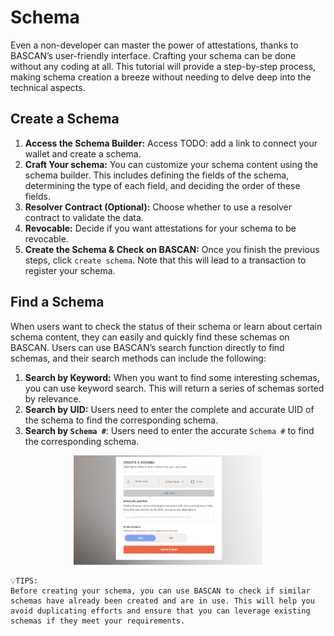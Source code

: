 # Schema

Even a non-developer can master the power of attestations, thanks to BASCAN’s user-friendly interface. Crafting your schema can be done without any coding at all. This tutorial will provide a step-by-step process, making schema creation a breeze without needing to delve deep into the technical aspects.

## Create a Schema

1. **Access the Schema Builder:** Access TODO: add a link to connect your wallet and create a schema.
2. **Craft Your schema:** You can customize your schema content using the schema builder. This includes defining the fields of the schema, determining the type of each field, and deciding the order of these fields.
3. **Resolver Contract (Optional):** Choose whether to use a resolver contract to validate the data.
4. **Revocable:** Decide if you want attestations for your schema to be revocable.
5. **Create the Schema & Check on BASCAN:** Once you finish the previous steps, click `create schema`. Note that this will lead to a transaction to register your schema.

## Find a Schema

When users want to check the status of their schema or learn about certain schema content, they can easily and quickly find these schemas on BASCAN. Users can use BASCAN’s search function directly to find schemas, and their search methods can include the following:

1. **Search by Keyword:** When you want to find some interesting schemas, you can use keyword search. This will return a series of schemas sorted by relevance.
2. **Search by UID:** Users need to enter the complete and accurate UID of the schema to find the corresponding schema.
3. **Search by `Schema #`**: Users need to enter the accurate `Schema #` to find the corresponding schema.

<div align="center" id="create schema">
    <img src="/figures/create_schema.png" width="60%" />
</div>

<aside>

    💡TIPS: 
    Before creating your schema, you can use BASCAN to check if similar schemas have already been created and are in use. This will help you avoid duplicating efforts and ensure that you can leverage existing schemas if they meet your requirements.
</aside>